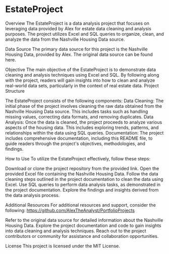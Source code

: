 # EstateProject

Overview
The EstateProject is a data analysis project that focuses on leveraging data provided by Alex for estate data cleaning and analysis purposes. The project utilizes Excel and SQL queries to organize, clean, and analyze the data from the Nashville Housing Data source.

Data Source
The primary data source for this project is the Nashville Housing Data, provided by Alex. The original data source can be found here.

Objective
The main objective of the EstateProject is to demonstrate data cleaning and analysis techniques using Excel and SQL. By following along with the project, readers will gain insights into how to clean and analyze real-world data sets, particularly in the context of real estate data.
Project Structure

The EstateProject consists of the following components:
Data Cleaning: The initial phase of the project involves cleaning the raw data obtained from the Nashville Housing Data source. This includes tasks such as handling missing values, correcting data formats, and removing duplicates.
Data Analysis: Once the data is cleaned, the project proceeds to analyze various aspects of the housing data. This includes exploring trends, patterns, and relationships within the data using SQL queries.
Documentation: The project includes comprehensive documentation, including this README file, to guide readers through the project's objectives, methodologies, and findings.

How to Use
To utilize the EstateProject effectively, follow these steps:

Download or clone the project repository from the provided link.
Open the provided Excel file containing the Nashville Housing Data.
Follow the data cleaning steps outlined in the project documentation to clean the data using Excel.
Use SQL queries to perform data analysis tasks, as demonstrated in the project documentation.
Explore the findings and insights derived from the data analysis process.


Additional Resources
For additional resources and support, consider the following:
https://github.com/AlexTheAnalyst/PortfolioProjects

Refer to the original data source for detailed information about the Nashville Housing Data.
Explore the project documentation and code to gain insights into data cleaning and analysis techniques.
Reach out to the project contributors or community for assistance and collaboration opportunities.


License
This project is licensed under the MIT License.
